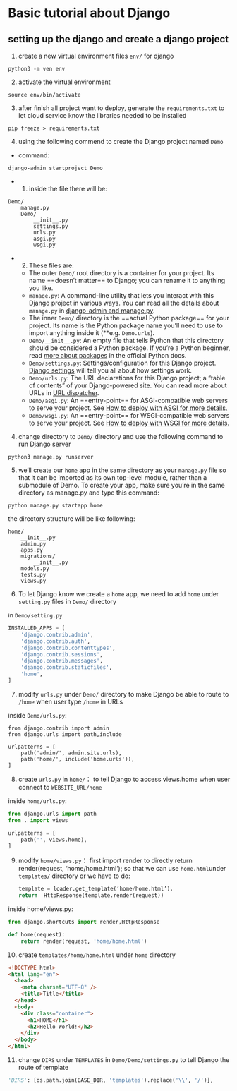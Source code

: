 # Basic tutorial about Django

## setting up the django and create a django project

1. create a new virtual environment files `env/` for django

```linux=
python3 -m ven env
```

2. activate the virtual environment

```linux=
source env/bin/activate
```

3. after finish all project want to deploy, generate the `requirements.txt` to let cloud service know the libraries needed to be installed

```linux=
pip freeze > requirements.txt
```

4. using the following commend to create the Django project named `Demo`

- command:

```linux=
django-admin startproject Demo
```

- 1. inside the file there will be:

```linux=
Demo/
    manage.py
    Demo/
        __init__.py
        settings.py
        urls.py
        asgi.py
        wsgi.py
```

- 2. These files are:

  - The outer `Demo/` root directory is a container for your project. Its name ==doesn’t matter== to Django; you can rename it to anything you like.
  - `manage.py`: A command-line utility that lets you interact with this Django project in various ways. You can read all the details about `manage.py` in [django-admin and manage.py](https://docs.djangoproject.com/en/4.1/ref/django-admin/).
  - The inner `Demo/` directory is the ==actual Python package== for your project. Its name is the Python package name you’ll need to use to import anything inside it (\*\*e.g. `Demo.urls`).
  - `Demo/__init__.py`: An empty file that tells Python that this directory should be considered a Python package. If you’re a Python beginner, read [more about packages](https://docs.python.org/3/tutorial/modules.html#tut-packages) in the official Python docs.
  - `Demo/settings.py`: Settings/configuration for this Django project. [Django settings](https://docs.djangoproject.com/en/4.1/topics/settings/) will tell you all about how settings work.
  - `Demo/urls.py`: The URL declarations for this Django project; a “table of contents” of your Django-powered site. You can read more about URLs in [URL dispatcher](https://docs.djangoproject.com/en/4.1/topics/http/urls/).
  - `Demo/asgi.py`: An ==entry-point== for ASGI-compatible web servers to serve your project. See [How to deploy with ASGI for more details.](https://docs.djangoproject.com/en/4.1/howto/deployment/asgi/)
  - `Demo/wsgi.py`: An ==entry-point== for WSGI-compatible web servers to serve your project. See [How to deploy with WSGI for more details.](https://docs.djangoproject.com/en/4.1/howto/deployment/wsgi/)

4. change directory to `Demo/` directory and use the following command to run Django server

```linux
python3 manage.py runserver
```

5. we’ll create our `home` app in the same directory as your `manage.py` file so that it can be imported as its own top-level module, rather than a submodule of Demo. To create your app, make sure you’re in the same directory as manage.py and type this command:

```linux
python manage.py startapp home
```

the directory structure will be like following:

```linux
home/
    __init__.py
    admin.py
    apps.py
    migrations/
        __init__.py
    models.py
    tests.py
    views.py
```

6. To let Django know we create a `home` app, we need to add `home` under `setting.py` files in `Demo/` directory

in `Demo/setting.py`

```python
INSTALLED_APPS = [
    'django.contrib.admin',
    'django.contrib.auth',
    'django.contrib.contenttypes',
    'django.contrib.sessions',
    'django.contrib.messages',
    'django.contrib.staticfiles',
    'home',
]
```

7. modify `urls.py` under `Demo/` directory to make Django be able to route to `/home` when user type `/home` in URLs

inside `Demo/urls.py`:

```python=
from django.contrib import admin
from django.urls import path,include

urlpatterns = [
    path('admin/', admin.site.urls),
    path('home/', include('home.urls')),
]
```

8. create `urls.py` in `home/`： to tell Django to access views.home when user connect to `WEBSITE_URL/home`

inside `home/urls.py`:

```python
from django.urls import path
from . import views

urlpatterns = [
    path('', views.home),
]
```

9. modify `home/views.py`：
   first import render to directly return render(request, ‘home/home.html’); so that we can use `home.html`under `templates/` directory or we have to do:
   ```python
   template = loader.get_template(‘home/home.html’)，
   return  HttpResponse(template.render(request))
   ```

inside home/views.py:

```python
from django.shortcuts import render,HttpResponse

def home(request):
    return render(request, 'home/home.html')
```

10. create `templates/home/home.html` under `home` directory

```html
<!DOCTYPE html>
<html lang="en">
  <head>
    <meta charset="UTF-8" />
    <title>Title</title>
  </head>
  <body>
    <div class="container">
      <h1>HOME</h1>
      <h2>Hello World!</h2>
    </div>
  </body>
</html>
```

11. change `DIRS` under `TEMPLATES` in `Demo/Demo/settings.py` to tell Django the route of template

```python
'DIRS': [os.path.join(BASE_DIR, 'templates').replace('\\', '/')],
```
